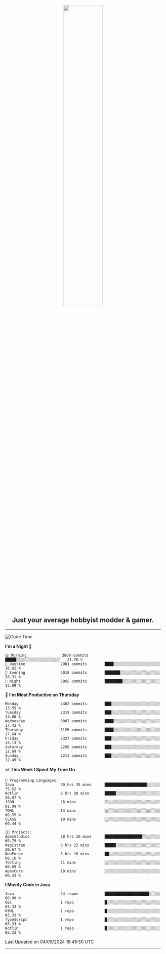 <div align="center">
  <a href="https://apexmodder.xyz/"><img width="50%" height="50%" src="https://i.imgur.com/pc4HkGz.png"></a>
</div>
<h2 align="center">Just your average hobbyist modder & gamer.</h2>

---

<!--START_SECTION:waka-->
![Code Time](http://img.shields.io/badge/Code%20Time-1%2C411%20hrs%2040%20mins-blue)

**I'm a Night 🦉** 

```text
🌞 Morning                3860 commits        █████░░░░░░░░░░░░░░░░░░░░   21.78 % 
🌆 Daytime                2981 commits        ████░░░░░░░░░░░░░░░░░░░░░   16.82 % 
🌃 Evening                5018 commits        ███████░░░░░░░░░░░░░░░░░░   28.31 % 
🌙 Night                  5865 commits        ████████░░░░░░░░░░░░░░░░░   33.09 % 
```
📅 **I'm Most Productive on Thursday** 

```text
Monday                   2402 commits        ███░░░░░░░░░░░░░░░░░░░░░░   13.55 % 
Tuesday                  2319 commits        ███░░░░░░░░░░░░░░░░░░░░░░   13.08 % 
Wednesday                3087 commits        ████░░░░░░░░░░░░░░░░░░░░░   17.42 % 
Thursday                 3126 commits        ████░░░░░░░░░░░░░░░░░░░░░   17.64 % 
Friday                   2327 commits        ███░░░░░░░░░░░░░░░░░░░░░░   13.13 % 
Saturday                 2250 commits        ███░░░░░░░░░░░░░░░░░░░░░░   12.69 % 
Sunday                   2213 commits        ███░░░░░░░░░░░░░░░░░░░░░░   12.49 % 
```


📊 **This Week I Spent My Time On** 

```text
💬 Programming Languages: 
Java                     30 hrs 39 mins      ███████████████████░░░░░░   75.52 % 
Kotlin                   8 hrs 28 mins       █████░░░░░░░░░░░░░░░░░░░░   20.87 % 
JSON                     26 mins             ░░░░░░░░░░░░░░░░░░░░░░░░░   01.09 % 
TOML                     13 mins             ░░░░░░░░░░░░░░░░░░░░░░░░░   00.55 % 
CLASS                    10 mins             ░░░░░░░░░░░░░░░░░░░░░░░░░   00.44 % 

🐱‍💻 Projects: 
ApexStudios              28 hrs 20 mins      █████████████████░░░░░░░░   69.79 % 
Registree                8 hrs 23 mins       █████░░░░░░░░░░░░░░░░░░░░   20.67 % 
NeoForge                 3 hrs 18 mins       ██░░░░░░░░░░░░░░░░░░░░░░░   08.16 % 
Testing                  21 mins             ░░░░░░░░░░░░░░░░░░░░░░░░░   00.89 % 
ApexCore                 10 mins             ░░░░░░░░░░░░░░░░░░░░░░░░░   00.43 % 
```

**I Mostly Code in Java** 

```text
Java                     24 repos            ████████████████████░░░░░   80.00 % 
GSC                      1 repo              █░░░░░░░░░░░░░░░░░░░░░░░░   03.33 % 
HTML                     1 repo              █░░░░░░░░░░░░░░░░░░░░░░░░   03.33 % 
TypeScript               1 repo              █░░░░░░░░░░░░░░░░░░░░░░░░   03.33 % 
Kotlin                   1 repo              █░░░░░░░░░░░░░░░░░░░░░░░░   03.33 % 
```




 Last Updated on 04/09/2024 18:45:50 UTC
<!--END_SECTION:waka-->

---
